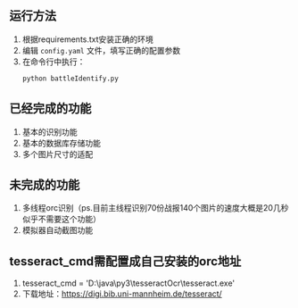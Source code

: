 
## 运行方法
1. 根据requirements.txt安装正确的环境
2. 编辑 `config.yaml` 文件，填写正确的配置参数
3. 在命令行中执行：  
   ```bash
   python battleIdentify.py

## 已经完成的功能
1. 基本的识别功能
2. 基本的数据库存储功能
3. 多个图片尺寸的适配
## 未完成的功能
1. 多线程orc识别（ps.目前主线程识别70份战报140个图片的速度大概是20几秒似乎不需要这个功能）
4. 模拟器自动截图功能

## tesseract_cmd需配置成自己安装的orc地址
1. tesseract_cmd = 'D:\\java\\py3\\tesseractOcr\\tesseract.exe'
2. 下载地址：https://digi.bib.uni-mannheim.de/tesseract/